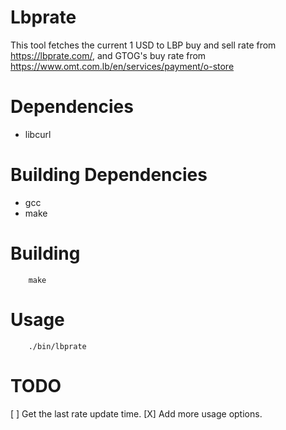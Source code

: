 Lbprate
=======

This tool fetches the current 1 USD to LBP buy and sell rate
from https://lbprate.com/,
and GTOG's buy rate from https://www.omt.com.lb/en/services/payment/o-store

# Dependencies
- libcurl

# Building Dependencies
- gcc
- make

# Building
```
    make
```

# Usage
```
    ./bin/lbprate
```

# TODO
[ ] Get the last rate update time.
[X] Add more usage options.
